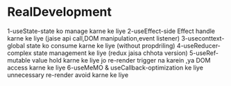 # RealDevelopment
1-useState-state ko manage karne ke liye
2-useEffect-side Effect handle karne ke liye
(jaise api call,DOM manipulation,event listener)
3-useconttext-global state ko consume karne ke liye
(without propdriling)
4-useReducer-complex state management ke liye 
(redux jaisa chhota version)
5-useRef-mutable value hold karne ke liye
jo re-render trigger na karein ,ya DOM access karne ke liye
6-useMeMO & useCallback-optimization ke liye unnecessary re-render avoid karne ke liye 
